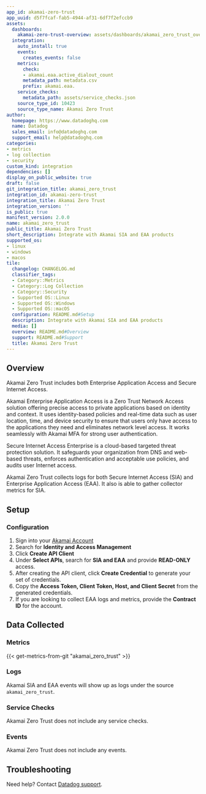 ```yaml
---
app_id: akamai-zero-trust
app_uuid: d5f7fcaf-fab5-4944-af31-6df7f2efccb9
assets:
  dashboards:
    akamai-zero-trust-overview: assets/dashboards/akamai_zero_trust_overview.json
  integration:
    auto_install: true
    events:
      creates_events: false
    metrics:
      check:
      - akamai.eaa.active_dialout_count
      metadata_path: metadata.csv
      prefix: akamai.eaa.
    service_checks:
      metadata_path: assets/service_checks.json
    source_type_id: 10423
    source_type_name: Akamai Zero Trust
author:
  homepage: https://www.datadoghq.com
  name: Datadog
  sales_email: info@datadoghq.com
  support_email: help@datadoghq.com
categories:
- metrics
- log collection
- security
custom_kind: integration
dependencies: []
display_on_public_website: true
draft: false
git_integration_title: akamai_zero_trust
integration_id: akamai-zero-trust
integration_title: Akamai Zero Trust
integration_version: ''
is_public: true
manifest_version: 2.0.0
name: akamai_zero_trust
public_title: Akamai Zero Trust
short_description: Integrate with Akamai SIA and EAA products
supported_os:
- linux
- windows
- macos
tile:
  changelog: CHANGELOG.md
  classifier_tags:
  - Category::Metrics
  - Category::Log Collection
  - Category::Security
  - Supported OS::Linux
  - Supported OS::Windows
  - Supported OS::macOS
  configuration: README.md#Setup
  description: Integrate with Akamai SIA and EAA products
  media: []
  overview: README.md#Overview
  support: README.md#Support
  title: Akamai Zero Trust
---
```


<!--  SOURCED FROM https://github.com/DataDog/integrations-internal-core -->
## Overview

Akamai Zero Trust includes both Enterprise Application Access and Secure Internet Access.

Akamai Enterprise Application Access is a Zero Trust Network Access solution offering precise access to private applications based on identity and context. It uses identity-based policies and real-time data such as user location, time, and device security to ensure that users only have access to the applications they need and eliminates network level access. It works seamlessly with Akamai MFA for strong user authentication.

Secure Internet Access Enterprise is a cloud-based targeted threat protection solution. It safeguards your organization from DNS and web-based threats, enforces authentication and acceptable use policies, and audits user Internet access.

Akamai Zero Trust collects logs for both  Secure Internet Access (SIA) and  Enterprise Application Access (EAA). It also is able to gather collector metrics for SIA.

## Setup

### Configuration

1. Sign into your [Akamai Account][1]
2. Search for **Identity and Access Management**
3. Click **Create API Client**
4. Under **Select APIs**, search for **SIA and EAA** and provide **READ-ONLY** access.
5. After creating the API client, click **Create Credential** to generate your set of credentials.
6. Copy the **Access Token, Client Token, Host, and Client Secret** from the generated credentials.
7. If you are looking to collect EAA logs and metrics, provide the **Contract ID** for the account.

## Data Collected

### Metrics
{{< get-metrics-from-git "akamai_zero_trust" >}}


### Logs

Akamai SIA and EAA events will show up as logs under the source `akamai_zero_trust`.

### Service Checks

Akamai Zero Trust does not include any service checks.

### Events

Akamai Zero Trust does not include any events.

## Troubleshooting

Need help? Contact [Datadog support][3].

[1]: https://control.akamai.com/apps/auth/#/login
[2]: https://github.com/DataDog/integrations-internal-core/blob/main/akamai_zero_trust/metadata.csv
[3]: https://docs.datadoghq.com/ja/help/